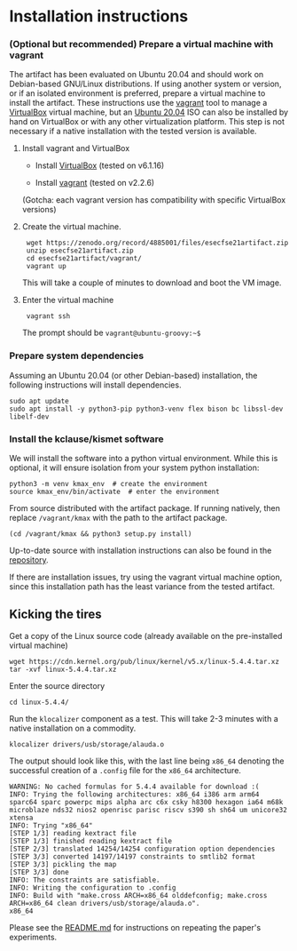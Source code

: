 # Installation instructions

### (Optional but recommended) Prepare a virtual machine with vagrant

The artifact has been evaluated on Ubuntu 20.04 and should work on
Debian-based GNU/Linux distributions.  If using another system or
version, or if an isolated environment is preferred, prepare a virtual
machine to install the artifact.  These instructions use the
[vagrant](https://www.virtualbox.org/wiki/Downloads) tool to manage a
[VirtualBox](https://www.vagrantup.com/downloads) virtual machine, but
an [Ubuntu 20.04](http://www.releases.ubuntu.com/20.04/) ISO can also
be installed by hand on VirtualBox or with any other virtualization
platform.  This step is not necessary if a native installation with
the tested version is available.

1. Install vagrant and VirtualBox

    - Install [VirtualBox](https://www.vagrantup.com/downloads) (tested on v6.1.16)

    - Install [vagrant](https://www.virtualbox.org/wiki/Downloads) (tested on v2.2.6)

    (Gotcha: each vagrant version has compatibility with specific VirtualBox versions)

2. Create the virtual machine.

        wget https://zenodo.org/record/4885001/files/esecfse21artifact.zip
        unzip esecfse21artifact.zip
        cd esecfse21artifact/vagrant/
        vagrant up
        
    This will take a couple of minutes to download and boot the VM
    image.

3. Enter the virtual machine

        vagrant ssh
        
    The prompt should be `vagrant@ubuntu-groovy:~$ `

### Prepare system dependencies

Assuming an Ubuntu 20.04 (or other Debian-based) installation, the
following instructions will install dependencies.

    sudo apt update
    sudo apt install -y python3-pip python3-venv flex bison bc libssl-dev libelf-dev

### Install the kclause/kismet software

We will install the software into a python virtual environment.  While
this is optional, it will ensure isolation from your system python
installation:

    python3 -m venv kmax_env  # create the environment
    source kmax_env/bin/activate  # enter the environment

From source distributed with the artifact package.  If running
natively, then replace `/vagrant/kmax` with the path to the artifact
package.

    (cd /vagrant/kmax && python3 setup.py install)

Up-to-date source with installation instructions can also be found in
the [repository](https://github.com/paulgazz/kmax#getting-started).

If there are installation issues, try using the vagrant virtual
machine option, since this installation path has the least variance
from the tested artifact.

## Kicking the tires

Get a copy of the Linux source code (already available on the pre-installed virtual machine)

    wget https://cdn.kernel.org/pub/linux/kernel/v5.x/linux-5.4.4.tar.xz
    tar -xvf linux-5.4.4.tar.xz
        
Enter the source directory

    cd linux-5.4.4/

Run the `klocalizer` component as a test.  This will take 2-3 minutes
with a native installation on a commodity.

    klocalizer drivers/usb/storage/alauda.o

The output should look like this, with the last line being `x86_64`
denoting the successful creation of a `.config` file for the `x86_64`
architecture.

    WARNING: No cached formulas for 5.4.4 available for download :(
    INFO: Trying the following architectures: x86_64 i386 arm arm64 sparc64 sparc powerpc mips alpha arc c6x csky h8300 hexagon ia64 m68k microblaze nds32 nios2 openrisc parisc riscv s390 sh sh64 um unicore32 xtensa
    INFO: Trying "x86_64"
    [STEP 1/3] reading kextract file
    [STEP 1/3] finished reading kextract file
    [STEP 2/3] translated 14254/14254 configuration option dependencies
    [STEP 3/3] converted 14197/14197 constraints to smtlib2 format
    [STEP 3/3] pickling the map
    [STEP 3/3] done
    INFO: The constraints are satisfiable.
    INFO: Writing the configuration to .config
    INFO: Build with "make.cross ARCH=x86_64 olddefconfig; make.cross ARCH=x86_64 clean drivers/usb/storage/alauda.o".
    x86_64

Please see the [README.md](./README.md) for instructions on repeating the paper's experiments.
